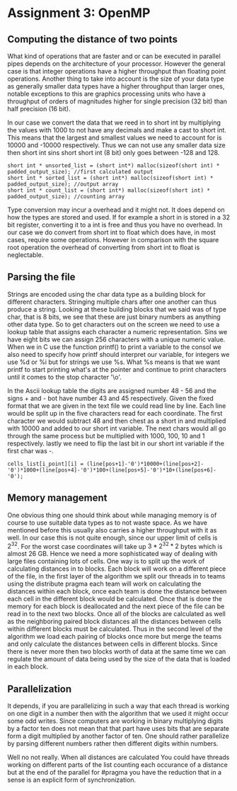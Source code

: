 # Assignment 3: OpenMP

## Computing the distance of two points
What kind of operations that are faster and or can be executed in parallel pipes depends
on the architecture of your processor. However the general case is that integer operations have a higher throughput than floating point operations. Another thing to take into account is the size of your data type as generally smaller data types have a higher throughput than larger ones, notable exceptions to this are graphics processing units who have a throughput of orders of magnitudes higher for single precision (32 bit) than half precision (16 bit).

In our case we convert the data that we reed in  to short int by multiplying the values with 1000 to not have any decimals and make a cast to short int. This means that the largest and smallest values we need to account for is 10000 and -10000 respectively. Thus we can not use any smaller data size then short int sins short short int (8 bit) only goes between -128 and 128.
~~~
short int * unsorted_list = (short int*) malloc(sizeof(short int) * padded_output_size); //first calculated output
short int * sorted_list = (short int*) malloc(sizeof(short int) * padded_output_size); //output array
short int * count_list = (short int*) malloc(sizeof(short int) * padded_output_size); //counting array
~~~
Type conversion may incur a  overhead and it might not. It does depend on how the types are stored and used. If for example a short in is stored in a 32 bit register, converting it to a int is free and thus you have no overhead. In our case we do convert from short int to float which does have, in most cases, require some operations. However in comparison with the square root operation the overhead of converting from short int to float is neglectable.



## Parsing the file
Strings are encoded using the char data type as a building block for different characters. Stringing multiple chars after one another can thus produce a string. Looking at these building blocks that we said was of type char, that is 8 bits, we see that these are just binary numbers as anything other data type. So to get characters out on the screen we need to use a lookup table that assigns each character a numeric representation. Sins we have eight bits we can assign 256 characters with a unique numeric value. When we in C use the function printf() to print a variable to the consol we also need to specify how printf should interpret our variable, for integers we use %d or %i but for strings we use %s. What %s means is that we want printf to start printing what's at the pointer and continue to print characters until it comes to the stop character '\o'.

In the Ascii lookup table the digits are assigned number 48 - 56 and the signs + and - bot have number 43 and 45 respectively. Given the fixed format that we are given in the text file we could read line by line. Each line would be split up in the five characters read for each coordinate. The first character we would subtract 48 and then chest as a short in and multiplied with 10000 and added to our short int variable. The next chars would all go through the same process but be multiplied with 1000, 100, 10 and 1 respectively. lastly we need to flip the last bit in our short int variable if the first char was -.

~~~
cells_list[i_point][i] = (line[pos+1]-'0')*10000+(line[pos+2]-'0')*1000+(line[pos+4]-'0')*100+(line[pos+5]-'0')*10+(line[pos+6]-'0');
~~~
## Memory management
One obvious thing one should think about while managing memory is of course to use suitable data types as to not waste space. As we have mentioned before this usually also carries a higher throughput with it as well. In our case this is not quite enough, since our upper limit of cells is $2^{32}$. For the worst case coordinates will take up $3*2^{32}*2$ bytes which is almost 26 GB. Hence we need a more sophisticated way of dealing with large files containing lots of cells. One way is to split up the work of calculating distances in to blocks. Each block will work on a different piece of the file, in the first layer of the algorithm we split our threads in to teams using the distribute pragma each team will work on calculating the distances within each block, once each team is done the distance between each cell in the different block would be calculated. Once that is done the memory for each block is deallocated and the next piece of the file can be read in to the next two blocks. Once all of the blocks are calculated as well as the neighboring paired block distances all the distances between cells within different blocks must be calculated. Thus in the second level of the algorithm we load each pairing of blocks once more but merge the teams and only calculate the distances between cells in different blocks. Since there is never more then two blocks worth of data at the same time we can regulate the amount of data being used by the size of the data that is loaded in each block.

## Parallelization
It depends, if you are parallelizing in such a way that each thread is working on one digit in a number then with the algorithm that we used it might occur some odd writes. Since computers are working in binary multiplying digits by a factor ten does not mean that that part have uses bits that are separate form a digit multiplied by another factor of ten. One should rather parallelize by parsing different numbers rather then different digits within numbers.

Well no not really. When all distances are calculated You could have threads working on different parts of the list counting each occurance of a distance but at the end of the parallel for #pragma you have the reduction that in a sense is an explicit form of synchronization.
